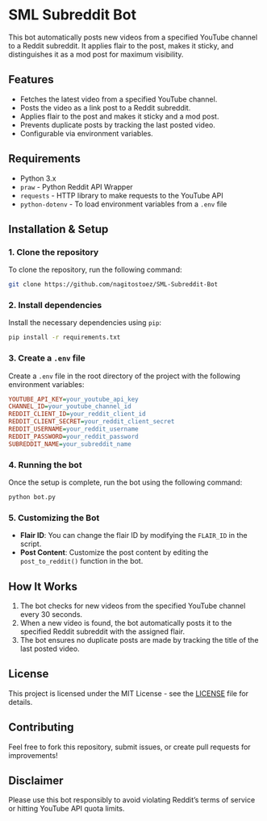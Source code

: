 # SML Subreddit Bot

This bot automatically posts new videos from a specified YouTube channel to a Reddit subreddit. It applies flair to the post, makes it sticky, and distinguishes it as a mod post for maximum visibility.

## Features
- Fetches the latest video from a specified YouTube channel.
- Posts the video as a link post to a Reddit subreddit.
- Applies flair to the post and makes it sticky and a mod post.
- Prevents duplicate posts by tracking the last posted video.
- Configurable via environment variables.

## Requirements
- Python 3.x
- `praw` - Python Reddit API Wrapper
- `requests` - HTTP library to make requests to the YouTube API
- `python-dotenv` - To load environment variables from a `.env` file

## Installation & Setup

### 1. Clone the repository
To clone the repository, run the following command:

```bash
git clone https://github.com/nagitostoez/SML-Subreddit-Bot
```

### 2. Install dependencies
Install the necessary dependencies using `pip`:

```bash
pip install -r requirements.txt
```

### 3. Create a `.env` file
Create a `.env` file in the root directory of the project with the following environment variables:

```ini
YOUTUBE_API_KEY=your_youtube_api_key
CHANNEL_ID=your_youtube_channel_id
REDDIT_CLIENT_ID=your_reddit_client_id
REDDIT_CLIENT_SECRET=your_reddit_client_secret
REDDIT_USERNAME=your_reddit_username
REDDIT_PASSWORD=your_reddit_password
SUBREDDIT_NAME=your_subreddit_name
```

### 4. Running the bot
Once the setup is complete, run the bot using the following command:

```bash
python bot.py
```

### 5. Customizing the Bot
- **Flair ID**: You can change the flair ID by modifying the `FLAIR_ID` in the script.
- **Post Content**: Customize the post content by editing the `post_to_reddit()` function in the bot.

## How It Works
1. The bot checks for new videos from the specified YouTube channel every 30 seconds.
2. When a new video is found, the bot automatically posts it to the specified Reddit subreddit with the assigned flair.
3. The bot ensures no duplicate posts are made by tracking the title of the last posted video.

## License
This project is licensed under the MIT License - see the [LICENSE](LICENSE) file for details.

## Contributing
Feel free to fork this repository, submit issues, or create pull requests for improvements!

## Disclaimer
Please use this bot responsibly to avoid violating Reddit’s terms of service or hitting YouTube API quota limits.
```
